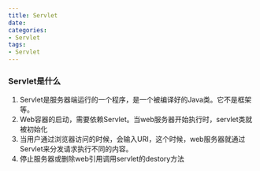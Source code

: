 ```yaml
---
title: Servlet
date:
categories:
- Servlet
tags:
- Servlet
---
```


### Servlet是什么
1. Servlet是服务器端运行的一个程序，是一个被编译好的Java类。它不是框架等。  
2. Web容器的启动，需要依赖Servlet。当web服务器开始执行时，servlet类就被初始化  
3. 当用户通过浏览器访问的时候，会输入URI，这个时候，web服务器就通过Servlet来分发请求执行不同的内容。  
4. 停止服务器或删除web引用调用servlet的destory方法  
